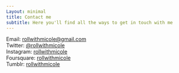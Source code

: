 ```yaml
---
Layout: minimal
title: Contact me
subtitle: Here you'll find all the ways to get in touch with me
---
```

Email: rollwithmicole@gmail.com  
Twitter: [@rollwithmicole](https://twitter.com/rollwithmicole)  
Instagram: [rollwithmicole](https://www.instagram.com/rollwithmicole/)  
Foursquare: [rollwithmicole](https://foursquare.com/rollwithmicole)  
Tumblr: [rollwithmicole](https://rollwithmicole.tumblr.com/)

<div class='embedsocial-instagram' data-ref="3eeec07e7bc206670483ea9acf58093cb74fd6fa"></div><script>(function(d, s, id){var js; if (d.getElementById(id)) {return;} js = d.createElement(s); js.id = id; js.src = "https://embedsocial.com/embedscript/in.js"; d.getElementsByTagName("head")[0].appendChild(js);}(document, "script", "EmbedSocialInstagramScript"));</script>
